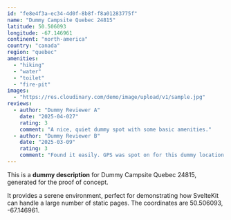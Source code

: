 ```yaml
---
id: "fe8e4f3a-ec34-4d0f-8b8f-f8a01283775f"
name: "Dummy Campsite Quebec 24815"
latitude: 50.506093
longitude: -67.146961
continent: "north-america"
country: "canada"
region: "quebec"
amenities:
  - "hiking"
  - "water"
  - "toilet"
  - "fire-pit"
images:
  - "https://res.cloudinary.com/demo/image/upload/v1/sample.jpg"
reviews:
  - author: "Dummy Reviewer A"
    date: "2025-04-027"
    rating: 3
    comment: "A nice, quiet dummy spot with some basic amenities."
  - author: "Dummy Reviewer B"
    date: "2025-03-09"
    rating: 3
    comment: "Found it easily. GPS was spot on for this dummy location."
---
```


This is a **dummy description** for Dummy Campsite Quebec 24815, generated for the proof of concept.

It provides a serene environment, perfect for demonstrating how SvelteKit can handle a large number of static pages. The coordinates are 50.506093, -67.146961.
